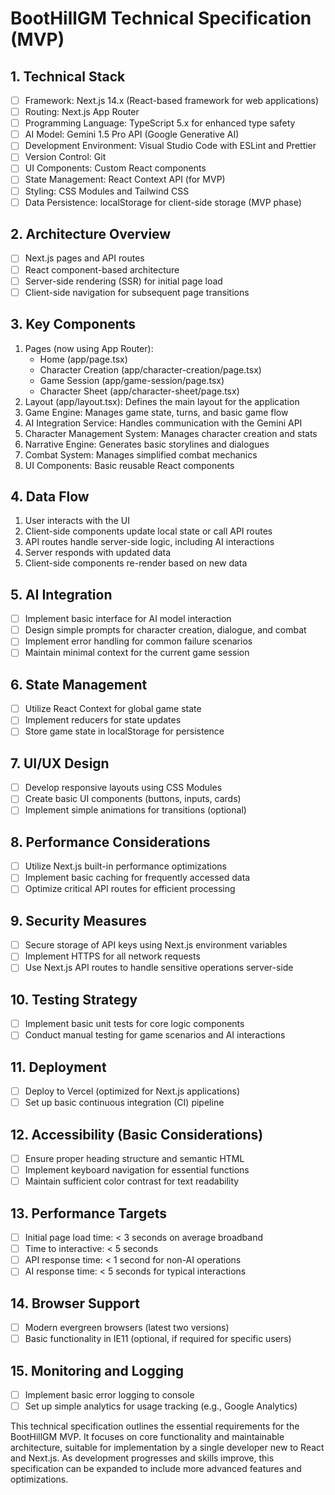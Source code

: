 # BootHillGM Technical Specification (MVP)

## 1. Technical Stack
- [ ] Framework: Next.js 14.x (React-based framework for web applications)
- [ ] Routing: Next.js App Router
- [ ] Programming Language: TypeScript 5.x for enhanced type safety
- [ ] AI Model: Gemini 1.5 Pro API (Google Generative AI)
- [ ] Development Environment: Visual Studio Code with ESLint and Prettier
- [ ] Version Control: Git
- [ ] UI Components: Custom React components
- [ ] State Management: React Context API (for MVP)
- [ ] Styling: CSS Modules and Tailwind CSS
- [ ] Data Persistence: localStorage for client-side storage (MVP phase)

## 2. Architecture Overview
- [ ] Next.js pages and API routes
- [ ] React component-based architecture
- [ ] Server-side rendering (SSR) for initial page load
- [ ] Client-side navigation for subsequent page transitions

## 3. Key Components
1. Pages (now using App Router):
   - Home (app/page.tsx)
   - Character Creation (app/character-creation/page.tsx)
   - Game Session (app/game-session/page.tsx)
   - Character Sheet (app/character-sheet/page.tsx)
2. Layout (app/layout.tsx): Defines the main layout for the application
3. Game Engine: Manages game state, turns, and basic game flow
4. AI Integration Service: Handles communication with the Gemini API
5. Character Management System: Manages character creation and stats
6. Narrative Engine: Generates basic storylines and dialogues
7. Combat System: Manages simplified combat mechanics
8. UI Components: Basic reusable React components

## 4. Data Flow
1. User interacts with the UI
2. Client-side components update local state or call API routes
3. API routes handle server-side logic, including AI interactions
4. Server responds with updated data
5. Client-side components re-render based on new data

## 5. AI Integration
- [ ] Implement basic interface for AI model interaction
- [ ] Design simple prompts for character creation, dialogue, and combat
- [ ] Implement error handling for common failure scenarios
- [ ] Maintain minimal context for the current game session

## 6. State Management
- [ ] Utilize React Context for global game state
- [ ] Implement reducers for state updates
- [ ] Store game state in localStorage for persistence

## 7. UI/UX Design
- [ ] Develop responsive layouts using CSS Modules
- [ ] Create basic UI components (buttons, inputs, cards)
- [ ] Implement simple animations for transitions (optional)

## 8. Performance Considerations
- [ ] Utilize Next.js built-in performance optimizations
- [ ] Implement basic caching for frequently accessed data
- [ ] Optimize critical API routes for efficient processing

## 9. Security Measures
- [ ] Secure storage of API keys using Next.js environment variables
- [ ] Implement HTTPS for all network requests
- [ ] Use Next.js API routes to handle sensitive operations server-side

## 10. Testing Strategy
- [ ] Implement basic unit tests for core logic components
- [ ] Conduct manual testing for game scenarios and AI interactions

## 11. Deployment
- [ ] Deploy to Vercel (optimized for Next.js applications)
- [ ] Set up basic continuous integration (CI) pipeline

## 12. Accessibility (Basic Considerations)
- [ ] Ensure proper heading structure and semantic HTML
- [ ] Implement keyboard navigation for essential functions
- [ ] Maintain sufficient color contrast for text readability

## 13. Performance Targets
- [ ] Initial page load time: < 3 seconds on average broadband
- [ ] Time to interactive: < 5 seconds
- [ ] API response time: < 1 second for non-AI operations
- [ ] AI response time: < 5 seconds for typical interactions

## 14. Browser Support
- [ ] Modern evergreen browsers (latest two versions)
- [ ] Basic functionality in IE11 (optional, if required for specific users)

## 15. Monitoring and Logging
- [ ] Implement basic error logging to console
- [ ] Set up simple analytics for usage tracking (e.g., Google Analytics)

This technical specification outlines the essential requirements for the BootHillGM MVP. It focuses on core functionality and maintainable architecture, suitable for implementation by a single developer new to React and Next.js. As development progresses and skills improve, this specification can be expanded to include more advanced features and optimizations.